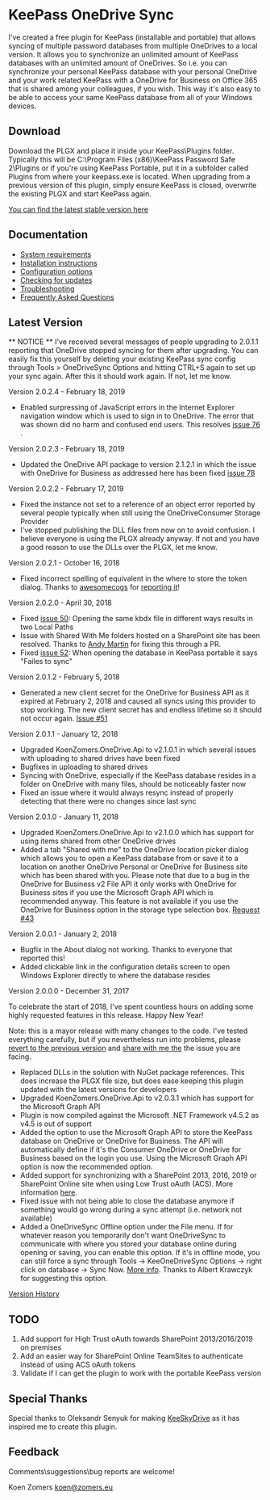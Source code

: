 # KeePass OneDrive Sync

I've created a free plugin for KeePass (installable and portable) that allows syncing of multiple password databases from multiple OneDrives to a local version. It allows you to synchronize an unlimited amount of KeePass databases with an unlimited amount of OneDrives. So i.e. you can synchronize your personal KeePass database with your personal OneDrive and your work related KeePass with a OneDrive for Business on Office 365 that is shared among your colleagues, if you wish. This way it's also easy to be able to access your same KeePass database from all of your Windows devices.

## Download ##
Download the PLGX and place it inside your KeePass\Plugins folder. Typically this will be C:\Program Files (x86)\KeePass Password Safe 2\Plugins or if you're using KeePass Portable, put it in a subfolder called Plugins from where your keepass.exe is located. When upgrading from a previous version of this plugin, simply ensure KeePass is closed, overwrite the existing PLGX and start KeePass again.

[You can find the latest stable version here](../../releases/latest)

## Documentation ##
- [System requirements](./SystemRequirements.md)
- [Installation instructions](./Installaton%20Instructions.md)
- [Configuration options](./Configuration.md)
- [Checking for updates](./UpdateCheck.md)
- [Troubleshooting](./Troubleshooting.md)
- [Frequently Asked Questions](./Faq.md)

## Latest Version

** NOTICE **
I've received several messages of people upgrading to 2.0.1.1 reporting that OneDrive stopped syncing for them after upgrading. You can easily fix this yourself by deleting your existing KeePass sync config through Tools > OneDriveSync Options and hitting CTRL+S again to set up your sync again. After this it should work again. If not, let me know.

Version 2.0.2.4 - February 18, 2019

 - Enabled surpressing of JavaScript errors in the Internet Explorer navigation window which is used to sign in to OneDrive. The error that was shown did no harm and confused end users. This resolves [issue 76](https://github.com/KoenZomers/KeePassOneDriveSync/issues/76) .

Version 2.0.2.3 - February 18, 2019

- Updated the OneDrive API package to version 2.1.2.1 in which the issue with OneDrive for Business as addressed here has been fixed [issue 78](https://github.com/KoenZomers/KeePassOneDriveSync/issues/78)

Version 2.0.2.2 - February 17, 2019

- Fixed the instance not set to a reference of an object error reported by several people typically when still using the OneDriveConsumer Storage Provider
- I've stopped publishing the DLL files from now on to avoid confusion. I believe everyone is using the PLGX already anyway. If not and you have a good reason to use the DLLs over the PLGX, let me know.

Version 2.0.2.1 - October 16, 2018

- Fixed incorrect spelling of equivalent in the where to store the token dialog. Thanks to [awesomecogs](https://github.com/awesomecogs) for [reporting it](https://github.com/KoenZomers/KeePassOneDriveSync/issues/64)!

Version 2.0.2.0 - April 30, 2018

- Fixed [issue 50](https://github.com/KoenZomers/KeePassOneDriveSync/issues/50): Opening the same kbdx file in different ways results in two Local Paths
- Issue with Shared With Me folders hosted on a SharePoint site has been resolved. Thanks to [Andy Martin](https://github.com/Esvandiary) for fixing this through a PR.
- Fixed [issue 52](https://github.com/KoenZomers/KeePassOneDriveSync/issues/52): When opening the database in KeePass portable it says "Failes to sync"

Version 2.0.1.2 - February 5, 2018

- Generated a new client secret for the OneDrive for Business API as it expired at February 2, 2018 and caused all syncs using this provider to stop working. The new client secret has and endless lifetime so it should not occur again. [Issue #51](../../issues/51)

Version 2.0.1.1 - January 12, 2018

- Upgraded KoenZomers.OneDrive.Api to v2.1.0.1 in which several issues with uploading to shared drives have been fixed
- Bugfixes in uploading to shared drives
- Syncing with OneDrive, especially if the KeePass database resides in a folder on OneDrive with many files, should be noticeably faster now
- Fixed an issue where it would always resync instead of properly detecting that there were no changes since last sync

Version 2.0.1.0 - January 11, 2018

- Upgraded KoenZomers.OneDrive.Api to v2.1.0.0 which has support for using items shared from other OneDrive drives
- Added a tab "Shared with me" to the OneDrive location picker dialog which allows you to open a KeePass database from or save it to a location on another OneDrive Personal or OneDrive for Business site which has been shared with you. Please note that due to a bug in the OneDrive for Business v2 File API it only works with OneDrive for Business sites if you use the Microsoft Graph API which is recommended anyway. This feature is not available if you use the OneDrive for Business option in the storage type selection box. [Request #43](../../issues/43)

Version 2.0.0.1 - January 2, 2018

- Bugfix in the About dialog not working. Thanks to everyone that reported this!
- Added clickable link in the configuration details screen to open Windows Explorer directly to where the database resides

Version 2.0.0.0 - December 31, 2017

To celebrate the start of 2018, I've spent countless hours on adding some highly requested features in this release. Happy New Year!

Note: this is a mayor release with many changes to the code. I've tested everything carefully, but if you nevertheless run into problems, please [revert to the previous version](../../releases/tag/1.8.3.0) and [share with me the](../../issues/new) the issue you are facing.

- Replaced DLLs in the solution with NuGet package references. This does increase the PLGX file size, but does ease keeping this plugin updated with the latest versions for developers
- Upgraded KoenZomers.OneDrive.Api to v2.0.3.1 which has support for the Microsoft Graph API
- Plugin is now compiled against the Microsoft .NET Framework v4.5.2 as v4.5 is out of support
- Added the option to use the Microsoft Graph API to store the KeePass database on OneDrive or OneDrive for Business. The API will automatically define if it's the Consumer OneDrive or OneDrive for Business based on the login you use. Using the Microsoft Graph API option is now the recommended option.
- Added support for synchronizing with a SharePoint 2013, 2016, 2019 or SharePoint Online site when using Low Trust oAuth (ACS). More information [here](./Configuration.md#sharepoint-2013-2016-and-sharepoint-online-support).
- Fixed issue with not being able to close the database anymore if something would go wrong during a sync attempt (i.e. network not available)
- Added a OneDriveSync Offline option under the File menu. If for whatever reason you temporarily don't want OneDriveSync to communicate with where you stored your database online during opening or saving, you can enable this option. If it's in offline mode, you can still force a sync through Tools -> KeeOneDriveSync Options -> right click on database -> Sync Now. [More info](./Configuration.md#offline-mode). Thanks to Albert Krawczyk for suggesting this option.

[Version History](./VersionHistory.md)

## TODO

1. Add support for High Trust oAuth towards SharePoint 2013/2016/2019 on premises
2. Add an easier way for SharePoint Online TeamSites to authenticate instead of using ACS oAuth tokens
3. Validate if I can get the plugin to work with the portable KeePass version

## Special Thanks

Special thanks to Oleksandr Senyuk for making [KeeSkyDrive](http://sourceforge.net/projects/keeskydrive/) as it has inspired me to create this plugin.

## Feedback

Comments\suggestions\bug reports are welcome!

Koen Zomers
koen@zomers.eu
